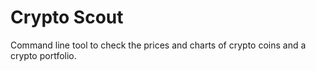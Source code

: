 # Crypto Scout
Command line tool to check the prices and charts of crypto coins and a crypto portfolio.